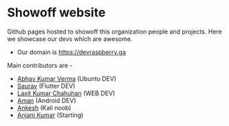 # Showoff website
Github pages hosted to showoff this organization people and projects.
Here we showcase our devs which are awesome.

 - Our domain is https://devraspberry.ga
 
<!--Add your name in the markdown style to all the contributors-->
Main contributors are -
 - [Abhay Kumar Verma](https://github.com/darkRaspberry) (Ubuntu DEV)
 - [Saurav](https://github.com/desrant) (Flutter DEV)
 - [Laxit Kumar Chahuhan](https://github.com/kumarlaxit) (WEB DEV)
 - [Aman](https://github.com/amansmarty069) (Android DEV)
 - [Ankesh](https://github.com/NoteLyfe) (Kali noob)
 - [Anjani Kumar](https://github.com/itsAnju) (Starting)
